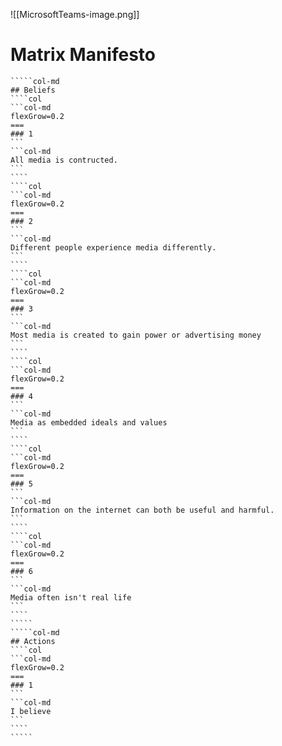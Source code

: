![[MicrosoftTeams-image.png]]
# Matrix Manifesto
``````col
`````col-md
## Beliefs
````col
```col-md
flexGrow=0.2
===
### 1
```
```col-md
All media is contructed.
```
````
````col
```col-md
flexGrow=0.2
===
### 2
```
```col-md
Different people experience media differently.
```
````
````col
```col-md
flexGrow=0.2
===
### 3
```
```col-md
Most media is created to gain power or advertising money
```
````
````col
```col-md
flexGrow=0.2
===
### 4
```
```col-md
Media as embedded ideals and values
```
````
````col
```col-md
flexGrow=0.2
===
### 5
```
```col-md
Information on the internet can both be useful and harmful. 
```
````
````col
```col-md
flexGrow=0.2
===
### 6
```
```col-md
Media often isn't real life
```
````
`````
`````col-md
## Actions
````col
```col-md
flexGrow=0.2
===
### 1
```
```col-md
I believe
```
````
`````
```````
